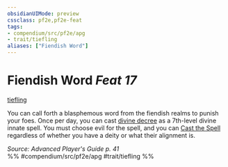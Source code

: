 ```yaml
---
obsidianUIMode: preview
cssclass: pf2e,pf2e-feat
tags:
- compendium/src/pf2e/apg
- trait/tiefling
aliases: ["Fiendish Word"]
---
```

# Fiendish Word  *Feat 17*  
[tiefling](../../Rules/traits/tiefling-b1.md)  


You can call forth a blasphemous word from the fiendish realms to punish your foes. Once per day, you can cast [divine decree](../spells/divine-decree.md) as a 7th-level divine innate spell. You must choose evil for the spell, and you can [Cast the Spell](../../Rules/actions/cast-a-spell.md) regardless of whether you have a deity or what their alignment is.

*Source: Advanced Player's Guide p. 41*  
%% #compendium/src/pf2e/apg #trait/tiefling %%